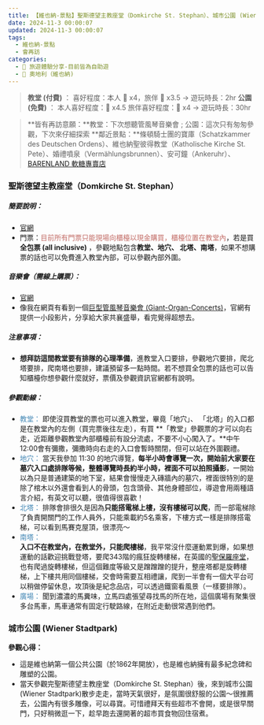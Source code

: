 ```yaml
---
title: 【維也納-景點】聖斯德望主教座堂（Domkirche St. Stephan）、城市公園 (Wiener Stadtpark)
date: 2024-11-3 00:00:07
updated: 2024-11-3 00:00:07
tags: 
  - 維也納-景點
  - 會再訪 
categories: 
  - 🌴 旅遊體驗分享-目前皆為自助遊
  - 🥥 奧地利（維也納) 
---
```

> **教堂 (付費)** ：
喜好程度：本人 🌝 x4，旅伴 🌝 x3.5 -> 遊玩時長：2hr
> **公園 (免費)** ：
本人喜好程度：🌝 x4.5 旅伴喜好程度：🌝 x4 -> 遊玩時長：30hr
<!-- more -->
> **皆有再訪意願：**教堂：下次想聽管風琴音樂會 ; 公園：這次只有匆匆參觀，下次來仔細探索
> **鄰近景點：**條頓騎士團的寶庫（Schatzkammer des Deutschen Ordens）、維也納聖彼得教堂（Katholische Kirche St. Pete）、婚禮噴泉（Vermählungsbrunnen）、安可鐘（Ankeruhr）、[BARENLAND 軟糖專賣店](https://taoudjiji.github.io/blog/vieena/V-trans%20and%20food/V-food/)

### 聖斯德望主教座堂（Domkirche St. Stephan）
##### 簡要說明：
+ [官網](https://www.stephanskirche.at/info.php)
+ 門票：<font color=#c36d67>目前所有門票只能現場向櫃檯以現金購買，櫃檯位置在教堂內</font>，若是買**全包票 (all inclusive)** ，參觀地點包含**教堂、地穴、 北塔、南塔**，如果不想購票的話也可以免費進入教堂內部，可以參觀內部外圍。

##### 音樂會（需線上購票）：
+ [官網](https://www.stephanskirche.at/concerts.php#)
+ 像我在網頁有看到一個[巨型管風琴音樂會 (Giant-Organ-Concerts)](https://www.kunstkultur.com/en/konzerte3/96-organ-concert-vienna-st-stephens?602)，官網有提供一小段影片，分享給大家共襄盛舉，看完覺得超想去。

##### 注意事項：
 + **想拜訪這間教堂要有排隊的心理準備**，進教堂入口要排，參觀地穴要排，爬北塔要排，爬南塔也要排，建議預留多一點時間。若不想買全包票的話也可以告知櫃檯你想參觀什麼就好，票價及參觀資訊官網都有說明。

##### 參觀動線：
+  <font color=#4287B5>教堂：</font>
 即使沒買教堂的票也可以進入教堂，畢竟「地穴」、 「北塔」的入口都是在教堂內的左側（買完票後往左走），有買 **「教堂」參觀票的才可以向右走，近距離參觀教堂內部櫃檯前有設分流處，不要不小心闖入了。**中午12:00會有彌撒，彌撒時向右走的入口會暫時關閉，但可以站在外圍觀禮。 
+  <font color=#4287B5>地穴：</font>
 當天我參加 11:30 的地穴導覽，**每半小時會導覽一次，開始前大家要在墓穴入口處排隊等候，整體導覽時長約半小時，裡面不可以拍照攝影**，一開始以為只是普通建築的地下室，結果會慢慢走入磚牆內的墓穴，裡面很特別的是除了棺木以外還會看到人的骨頭，包含頭骨、其他身體部位，導遊會用兩種語言介紹，有英文可以聽，很值得很喜歡！
+  <font color=#4287B5>北塔：</font>
 排隊會排很久是因為**只能搭電梯上樓，沒有樓梯可以爬**，而一部電梯除了負責開關門的工作人員外，只能乘載約5名乘客，下樓方式一樣是排隊搭電梯，可以看到馬賽克屋頂，很漂亮～
+  <font color=#4287B5>南塔：</font>  
 **入口不在教堂內，在教堂外，只能爬樓梯**，我平常沒什麼運動累到爆，如果想運動的話歡迎挑戰登塔，要爬343階的瘋狂旋轉樓梯，在英國的[聖保羅座堂](https://taoudjiji.github.io/blog/london/L-spot/St.%20Paul's%20Cathedral/?highlight=%E8%81%96%E4%BF%9D%E7%BE%85%E5%BA%A7%E5%A0%82)，也有爬過旋轉樓梯，但這個難度等級又是蹭蹭蹭的提升，整座塔都是旋轉樓梯，上下樓共用同個樓梯，交會時需要互相禮讓，爬到一半會有一個大平台可以稍做停留休息，攻頂後是紀念品店，可以透過鐵窗看風景（一樣要排隊）。
+  <font color=#4287B5>廣場：</font>
 聞到濃濃的馬糞味，立馬四處張望尋找馬的所在地，這個廣場有聚集很多台馬車，馬車通常有固定行駛路線，在附近走動很常遇到他們。

### 城市公園 (Wiener Stadtpark)
**參觀心得：**
+  這是維也納第一個公共公園（於1862年開放），也是維也納擁有最多紀念碑和雕塑的公園。
+  當天參觀完聖斯德望主教座堂（Domkirche St. Stephan）後，來到城市公園 (Wiener Stadtpark)散步走走，當時天氣很好，是氛圍很舒服的公園～很推薦去，公園內有很多雕像，可以尋寶。可惜禮拜天有些超市不會開，或是很早關門，只好稍微逛一下，趁早跑去還開著的超市買食物回住宿煮。